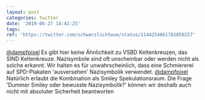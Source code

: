 ```yaml
---
layout: post
categories: twitter
date: '2019-06-27 14:42:25'
tags: 
ref: 'https://twitter.com/schwarzlichtwue/status/1144254661781856257'
---
```

[@dampfpixel](https://twitter.com/dampfpixel) Es gibt hier keine Ähnlichkeit zu VSBD Keltenkreuzen, das SIND Keltenkreuze. Nazisymbole sind oft unscheinbar oder werden nicht als solche erkannt. Wir halten es für unwahrscheinlich, dass eine Schmiererei auf SPD-Plakaten 'ausversehen' Nazisymbolik verwendet.
[@dampfpixel](https://twitter.com/dampfpixel) Natürlich erlaubt die Kombination als Smiley Spekulationsraum. Die Frage 'Dummer Smiley oder bewusste Nazisymbolik?' können wir deshalb auch nicht mit absoluter Sicherheit beantworten